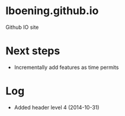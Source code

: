 lboening.github.io
==================

Github IO site

Next steps
==================
* Incrementally add features as time permits

Log
==================
* Added header level 4 (2014-10-31)

